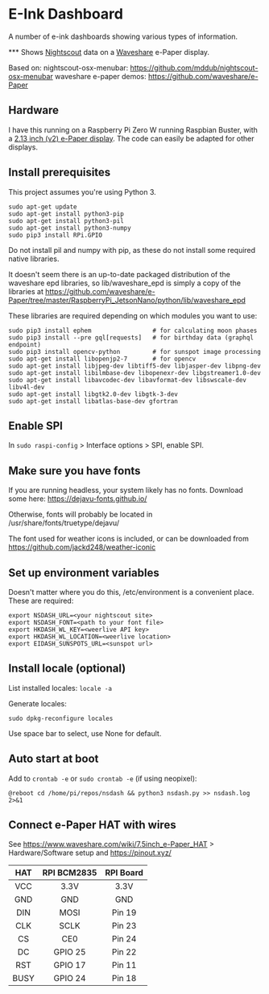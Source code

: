 # E-Ink Dashboard
A number of e-ink dashboards showing various types of information.

*** Shows [Nightscout](http://www.nightscout.info) data on a [Waveshare](https://www.waveshare.com) e-Paper display.

Based on:
nightscout-osx-menubar: https://github.com/mddub/nightscout-osx-menubar
waveshare e-paper demos: https://github.com/waveshare/e-Paper

## Hardware

I have this running on a Raspberry Pi Zero W running Raspbian Buster, with a [2.13 inch (v2) e-Paper display](https://www.waveshare.com/wiki/2.13inch_e-Paper_HAT). The code can easily be adapted for other displays.

## Install prerequisites
This project assumes you're using Python 3.

```
sudo apt-get update
sudo apt-get install python3-pip
sudo apt-get install python3-pil
sudo apt-get install python3-numpy
sudo pip3 install RPi.GPIO
```

Do not install pil and numpy with pip, as these do not install some required native libraries.

It doesn't seem there is an up-to-date packaged distribution of the waveshare epd libraries, so lib/waveshare_epd is simply a copy of the libraries at https://github.com/waveshare/e-Paper/tree/master/RaspberryPi_JetsonNano/python/lib/waveshare_epd

These libraries are required depending on which modules you want to use:
```
sudo pip3 install ephem                 # for calculating moon phases
sudo pip3 install --pre gql[requests]   # for birthday data (graphql endpoint)
sudo pip3 install opencv-python         # for sunspot image processing
sudo apt-get install libopenjp2-7       # for opencv
sudo apt-get install libjpeg-dev libtiff5-dev libjasper-dev libpng-dev
sudo apt-get install libilmbase-dev libopenexr-dev libgstreamer1.0-dev
sudo apt-get install libavcodec-dev libavformat-dev libswscale-dev libv4l-dev
sudo apt-get install libgtk2.0-dev libgtk-3-dev
sudo apt-get install libatlas-base-dev gfortran
```

## Enable SPI
In `sudo raspi-config` > Interface options > SPI, enable SPI.

## Make sure you have fonts
If you are running headless, your system likely has no fonts. Download some here: https://dejavu-fonts.github.io/

Otherwise, fonts will probably be located in /usr/share/fonts/truetype/dejavu/

The font used for weather icons is included, or can be downloaded from https://github.com/jackd248/weather-iconic

## Set up environment variables
Doesn't matter where you do this, /etc/environment is a convenient place. These are required:

```
export NSDASH_URL=<your nightscout site>
export NSDASH_FONT=<path to your font file>
export HKDASH_WL_KEY=<weerlive API key>
export HKDASH_WL_LOCATION=<weerlive location>
export EIDASH_SUNSPOTS_URL=<sunspot url>
```

## Install locale (optional)

List installed locales: `locale -a`

Generate locales:
```
sudo dpkg-reconfigure locales
```
Use space bar to select, use None for default.

## Auto start at boot

Add to `crontab -e` or `sudo crontab -e` (if using neopixel):
```
@reboot cd /home/pi/repos/nsdash && python3 nsdash.py >> nsdash.log 2>&1
```

## Connect e-Paper HAT with wires

See https://www.waveshare.com/wiki/7.5inch_e-Paper_HAT > Hardware/Software setup
and https://pinout.xyz/

HAT|RPI BCM2835|RPI Board
:---: | :---: | :---:
VCC|3.3V|3.3V
GND|GND|GND
DIN|MOSI|Pin 19
CLK|SCLK|Pin 23
CS|CE0|Pin 24
DC|GPIO 25|Pin 22
RST|GPIO 17|Pin 11
BUSY|GPIO 24|Pin 18
